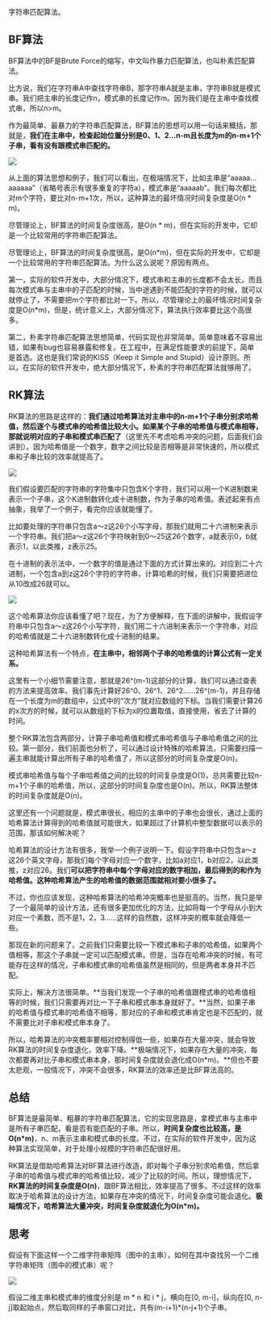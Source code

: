 字符串匹配算法。

## BF算法

BF算法中的BF是Brute Force的缩写，中文叫作暴力匹配算法，也叫朴素匹配算法。

比方说，我们在字符串A中查找字符串B，那字符串A就是主串，字符串B就是模式串。我们把主串的长度记作n，模式串的长度记作m。因为我们是在主串中查找模式串，所以n>m。

作为最简单、最暴力的字符串匹配算法，BF算法的思想可以用一句话来概括，那就是，**我们在主串中，检查起始位置分别是0、1、2…n-m且长度为m的n-m+1个子串，看有没有跟模式串匹配的。**

![](D:\Work\TyporaNotes\note\数据结构与算法之美\pict\32-1.png)

从上面的算法思想和例子，我们可以看出，在极端情况下，比如主串是“aaaaa…aaaaaa”（省略号表示有很多重复的字符a），模式串是“aaaaab”。我们每次都比对m个字符，要比对n-m+1次，所以，这种算法的最坏情况时间复杂度是O(n * m)。

尽管理论上，BF算法的时间复杂度很高，是O(n * m)，但在实际的开发中，它却是一个比较常用的字符串匹配算法。

尽管理论上，BF算法的时间复杂度很高，是O(n*m)，但在实际的开发中，它却是一个比较常用的字符串匹配算法。为什么这么说呢？原因有两点。

第一，实际的软件开发中，大部分情况下，模式串和主串的长度都不会太长。而且每次模式串与主串中的子匹配的时候，当中途遇到不能匹配的字符的时候，就可以就停止了，不需要把m个字符都比对一下。所以，尽管理论上的最坏情况时间复杂度是O(n*m)，但是，统计意义上，大部分情况下，算法执行效率要比这个高很多。

第二，朴素字符串匹配算法思想简单，代码实现也非常简单。简单意味着不容易出错，如果有bug也容易暴露和修复。在工程中，在满足性能要求的前提下，简单 是首选。这也是我们常说的KISS（Keep it Simple and Stupid）设计原则。所以，在实际的软件开发中，绝大部分情况下，朴素的字符串匹配算法就够用了。

## RK算法

RK算法的思路是这样的：**我们通过哈希算法对主串中的n-m+1个子串分别求哈希值，然后逐个与模式串的哈希值比较大小。如果某个子串的哈希值与模式串相等，那就说明对应的子串和模式串匹配了**（这里先不考虑哈希冲突的问题，后面我们会讲到）。因为哈希值是一个数字，数字之间比较是否相等是非常快速的，所以模式串和子串比较的效率就提高了。

![](D:\Work\TyporaNotes\note\数据结构与算法之美\pict\32-2.png)

我们假设要匹配的字符串的字符集中只包含K个字符，我们可以用一个K进制数来表示一个子串，这个K进制数转化成十进制数，作为子串的哈希值。表述起来有点抽象，我举了一个例子，看完你应该就能懂了。

比如要处理的字符串只包含a～z这26个小写字母，那我们就用二十六进制来表示一个字符串。我们把a～z这26个字符映射到0～25这26个数字，a就表示0，b就表示1，以此类推，z表示25。

在十进制的表示法中，一个数字的值是通过下面的方式计算出来的。对应到二十六进制，一个包含a到z这26个字符的字符串，计算哈希的时候，我们只需要把进位从10改成26就可以。

![](D:\Work\TyporaNotes\note\数据结构与算法之美\pict\32-3.png)

这个哈希算法你应该看懂了吧？现在，为了方便解释，在下面的讲解中，我假设字符串中只包含a～z这26个小写字符，我们用二十六进制来表示一个字符串，对应的哈希值就是二十六进制数转化成十进制的结果。

这种哈希算法有一个特点，**在主串中，相邻两个子串的哈希值的计算公式有一定关系。**

这里有一个小细节需要注意，那就是26^(m-1)这部分的计算，我们可以通过查表的方法来提高效率。我们事先计算好26^0、26^1、26^2……26^(m-1)，并且存储在一个长度为m的数组中，公式中的“次方”就对应数组的下标。当我们需要计算26的x次方的时候，就可以从数组的下标为x的位置取值，直接使用，省去了计算的时间。

整个RK算法包含两部分，计算子串哈希值和模式串哈希值与子串哈希值之间的比较。第一部分，我们前面也分析了，可以通过设计特殊的哈希算法，只需要扫描一遍主串就能计算出所有子串的哈希值了，所以这部分的时间复杂度是O(n)。

模式串哈希值与每个子串哈希值之间的比较的时间复杂度是O(1)，总共需要比较n-m+1个子串的哈希值，所以，这部分的时间复杂度也是O(n)。所以，RK算法整体的时间复杂度就是O(n)。

这里还有一个问题就是，模式串很长，相应的主串中的子串也会很长，通过上面的哈希算法计算得到的哈希值就可能很大，如果超过了计算机中整型数据可以表示的范围，那该如何解决呢？

哈希算法的设计方法有很多，我举一个例子说明一下。假设字符串中只包含a～z这26个英文字母，那我们每个字母对应一个数字，比如a对应1，b对应2，以此类推，z对应26。我们**可以把字符串中每个字母对应的数字相加，最后得到的和作为哈希值。这种哈希算法产生的哈希值的数据范围就相对要小很多了。**

不过，你也应该发现，这种哈希算法的哈希冲突概率也是挺高的。当然，我只是举了一个最简单的设计方法，还有很多更加优化的方法，比如将每一个字母从小到大对应一个素数，而不是1，2，3……这样的自然数，这样冲突的概率就会降低一些。

那现在新的问题来了。之前我们只需要比较一下模式串和子串的哈希值，如果两个值相等，那这个子串就一定可以匹配模式串。但是，当存在哈希冲突的时候，有可能存在这样的情况，子串和模式串的哈希值虽然是相同的，但是两者本身并不匹配。

实际上，解决方法很简单。**当我们发现一个子串的哈希值跟模式串的哈希值相等的时候，我们只需要再对比一下子串和模式串本身就好了。**当然，如果子串的哈希值与模式串的哈希值不相等，那对应的子串和模式串肯定也是不匹配的，就不需要比对子串和模式串本身了。

所以，哈希算法的冲突概率要相对控制得低一些，如果存在大量冲突，就会导致RK算法的时间复杂度退化，效率下降。**极端情况下，如果存在大量的冲突，每次都要再对比子串和模式串本身，那时间复杂度就会退化成O(n*m)。**但也不要太悲观，一般情况下，冲突不会很多，RK算法的效率还是比BF算法高的。

## 总结

BF算法是最简单、粗暴的字符串匹配算法，它的实现思路是，拿模式串与主串中是所有子串匹配，看是否有能匹配的子串。所以，**时间复杂度也比较高，是O(n*m)**，n、m表示主串和模式串的长度。不过，在实际的软件开发中，因为这种算法实现简单，对于处理小规模的字符串匹配很好用。

RK算法是借助哈希算法对BF算法进行改造，即对每个子串分别求哈希值，然后拿子串的哈希值与模式串的哈希值比较，减少了比较的时间。所以，理想情况下，**RK算法的时间复杂度是O(n)**，跟BF算法相比，效率提高了很多。不过这样的效率取决于哈希算法的设计方法，如果存在冲突的情况下，时间复杂度可能会退化。**极端情况下，哈希算法大量冲突，时间复杂度就退化为O(n*m)。**

## 思考

假设有下面这样一个二维字符串矩阵（图中的主串），如何在其中查找另一个二维字符串矩阵（图中的模式串）呢？

![](D:\Work\TyporaNotes\note\数据结构与算法之美\pict\32-4.png)

假设二维主串和模式串的维度分别是 m * n 和 i * j，横向在[0, m-i]，纵向在[0, n-j]取起始点，然后取同样的子串窗口对比，共有(m-i+1)*(n-j+1)个子串。

